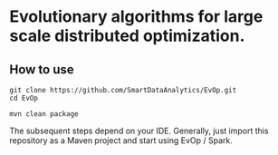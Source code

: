 Evolutionary algorithms for large scale distributed optimization.
=============================

How to use
----------

```
git clone https://github.com/SmartDataAnalytics/EvOp.git
cd EvOp

mvn clean package
````

The subsequent steps depend on your IDE. Generally, just import this repository as a Maven project and start using EvOp / Spark.

